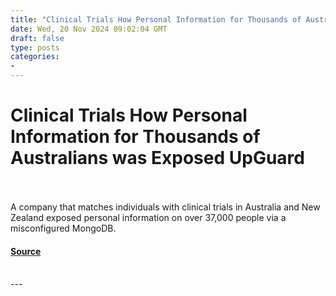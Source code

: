 ```yaml
---
title: "Clinical Trials How Personal Information for Thousands of Australians was Exposed UpGuard"
date: Wed, 20 Nov 2024 09:02:04 GMT
draft: false
type: posts
categories: 
- 
---
```

# Clinical Trials How Personal Information for Thousands of Australians was Exposed UpGuard

<br/>

<br/>
A company that matches individuals with clinical trials in Australia and New Zealand exposed personal information on over 37,000 people via a misconfigured MongoDB.

#### [Source](https://www.upguard.com/breaches/data-leak-neoclinical-australia-new-zealand)

<br/>
---
